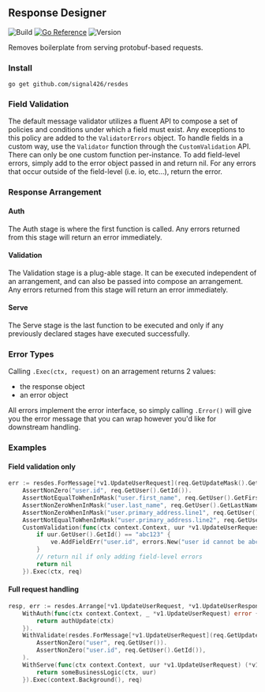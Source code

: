 ## Response Designer

![Build](https://github.com/signal426/resdes/actions/workflows/test.yaml/badge.svg)
[![Go Reference](https://pkg.go.dev/badge/github.com/signal426/resdes.svg)](https://pkg.go.dev/github.com/signal426/resdes)
![Version](https://img.shields.io/github/v/tag/YOUR_ORG/pilot?label=version)

Removes boilerplate from serving protobuf-based requests.

### Install
`go get github.com/signal426/resdes`

### Field Validation
The default message validator utilizes a fluent API to compose a set of policies and conditions under which a field must exist. Any
exceptions to this policy are added to the `ValidatorErrors` object. To handle fields in a custom way, use the `Validator` function through
the `CustomValidation` API. There can only be one custom function per-instance. To add field-level errors, simply add to the error object passed
in and return nil. For any errors that occur outside of the field-level (i.e. io, etc...), return the error.

### Response Arrangement

#### Auth
The Auth stage is where the first function is called. Any errors returned from this stage will return an error immediately.

#### Validation
The Validation stage is a plug-able stage. It can be executed independent of an arrangement, and can also be passed into compose
an arrangement. Any errors returned from this stage will return an error immediately.

#### Serve
The Serve stage is the last function to be executed and only if any previously declared stages have executed successfully. 

### Error Types
Calling
`.Exec(ctx, request)`
on an arragement returns 2 values:
- the response object
- an error object

All errors implement the error interface, so simply calling `.Error()` will give you the error message that you can wrap however
you'd like for downstream handling. 

### Examples

#### Field validation only
```go
err := resdes.ForMessage[*v1.UpdateUserRequest](req.GetUpdateMask().GetPaths()...).
	AssertNonZero("user.id", req.GetUser().GetId()).
	AssertNotEqualToWhenInMask("user.first_name", req.GetUser().GetFirstName(), "bob").
	AssertNonZeroWhenInMask("user.last_name", req.GetUser().GetLastName()).
	AssertNonZeroWhenInMask("user.primary_address.line1", req.GetUser().GetPrimaryAddress().GetLine1()).
	AssertNotEqualToWhenInMask("user.primary_address.line2", req.GetUser().GetPrimaryAddress().GetLine2(), "b").
	CustomValidation(func(ctx context.Context, uur *v1.UpdateUserRequest, ve *ValidationErrors) error {
		if uur.GetUser().GetId() == "abc123" {
			ve.AddFieldErr("user.id", errors.New("user id cannot be abc123"))
		}
		// return nil if only adding field-level errors
		return nil
	}).Exec(ctx, req)
```

#### Full request handling
```go
resp, err := resdes.Arrange[*v1.UpdateUserRequest, *v1.UpdateUserResponse]().
	WithAuth(func(ctx context.Context, _ *v1.UpdateUserRequest) error {
		return authUpdate(ctx)
	}).
	WithValidate(resdes.ForMessage[*v1.UpdateUserRequest](req.GetUpdateMask().GetPaths()...).
		AssertNonZero("user", req.GetUser()).
		AssertNonZero("user.id", req.GetUser().GetId()),
	).
	WithServe(func(ctx context.Context, uur *v1.UpdateUserRequest) (*v1.UpdateUserResponse, error) {
		return someBusinessLogic(ctx, uur)
	}).Exec(context.Background(), req)
```
